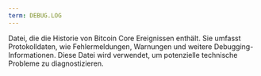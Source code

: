 ```yaml
---
term: DEBUG.LOG
---
```


Datei, die die Historie von Bitcoin Core Ereignissen enthält. Sie umfasst Protokolldaten, wie Fehlermeldungen, Warnungen und weitere Debugging-Informationen. Diese Datei wird verwendet, um potenzielle technische Probleme zu diagnostizieren.